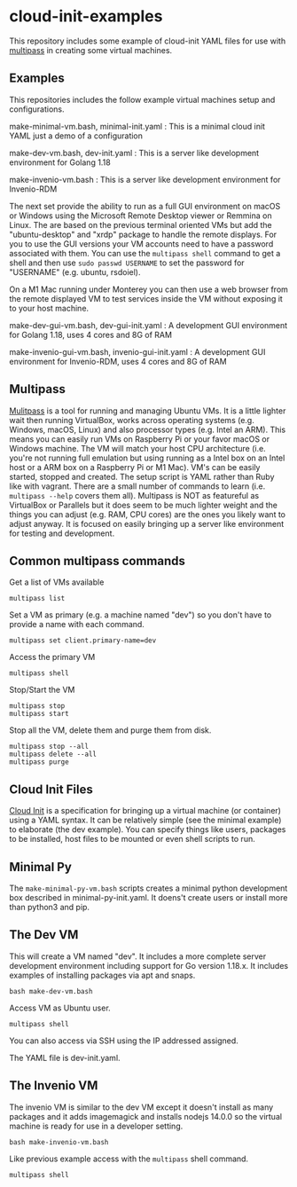 cloud-init-examples
===================

This repository includes some example of cloud-init YAML files for use with [multipass](https://multipass.run "Multipass website") in creating some virtual machines.

Examples
--------

This repositories includes the follow example virtual machines 
setup and configurations.

make-minimal-vm.bash, minimal-init.yaml
: This is a minimal cloud init YAML just a demo of a configuration

make-dev-vm.bash, dev-init.yaml
: This is a server like development environment for Golang 1.18

make-invenio-vm.bash
: This is a server like development environment for Invenio-RDM

The next set provide the ability to run as a full GUI environment on macOS or Windows using the Microsoft Remote Desktop viewer or Remmina on Linux. The are based on the previous terminal oriented VMs but add the "ubuntu-desktop" and "xrdp" package to handle the remote displays.  For you to use the GUI versions your VM accounts need to have a password associated with them. You can use the `multipass shell` command to get a shell and then use `sudo passwd USERNAME` to set the password for "USERNAME" (e.g. ubuntu, rsdoiel).

On a M1 Mac running under Monterey you can then use a web browser from the remote displayed VM to test services inside the VM without exposing it to your host machine.

make-dev-gui-vm.bash, dev-gui-init.yaml
: A development GUI environment for Golang 1.18, uses 4 cores and 8G of RAM

make-invenio-gui-vm.bash, invenio-gui-init.yaml
: A development GUI environment for Invenio-RDM, uses 4 cores and 8G of RAM



Multipass
---------

[Mulitpass](https://multipass.run "Multipass website") is a tool for running and managing Ubuntu VMs. It is a little lighter wait then running VirtualBox, works across operating systems (e.g. Windows, macOS, Linux) and also processor types (e.g. Intel an ARM). This means you can easily run VMs on Raspberry Pi or your favor macOS or Windows machine.  The VM will match your host CPU architecture (i.e. you're not running full emulation but using running as a Intel box on an Intel host or a ARM box on a Raspberry Pi or M1 Mac).  VM's can be easily started, stopped and created.  The setup script is YAML rather than Ruby like with vagrant. There are a small number of commands to learn (i.e. `multipass --help` covers them all). Multipass is NOT as featureful as VirtualBox or Parallels but it does seem to be much lighter weight and the things you can adjust (e.g. RAM, CPU cores) are the ones you likely want to adjust anyway. It is focused on easily bringing up a server like environment for testing and development.

Common multipass commands
-------------------------

Get a list of VMs available 

```
multipass list
```

Set a VM as primary (e.g. a machine named "dev") so you don't
have to provide a name with each command.

```
multipass set client.primary-name=dev
```

Access the primary VM

```
multipass shell
```

Stop/Start the VM

```
multipass stop
multipass start
```

Stop all the VM, delete them and purge them from disk.

```
multipass stop --all
multipass delete --all
multipass purge
```


Cloud Init Files
----------------

[Cloud Init](https://cloud-init.io) is a specification for bringing up a virtual machine (or container) using a YAML syntax. It can be relatively simple (see the minimal example) to elaborate (the dev example). You can specify things like users, packages to be installed, host files to be mounted or even shell scripts to run.

Minimal Py
----------

The `make-minimal-py-vm.bash` scripts creates a minimal python development box described in minimal-py-init.yaml. It doens't create users or install more than python3 and pip.

The Dev VM
----------

This will create a VM named "dev". It includes a more complete server development environment including support for Go version 1.18.x.  It includes examples of installing packages via apt and snaps.

```
bash make-dev-vm.bash
```

Access VM as Ubuntu user.

```
multipass shell
```

You can also access via SSH using the IP addressed assigned.

The YAML file is dev-init.yaml.

The Invenio VM
--------------

The invenio VM is similar to the dev VM except it doesn't install as many packages and it adds imagemagick and installs nodejs 14.0.0 so the virtual machine is ready for use in a developer setting.

```
bash make-invenio-vm.bash
```

Like previous example access with the `multipass` shell command.

```
multipass shell
```
